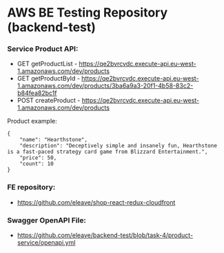 # AWS BE Testing Repository (backend-test) 

### Service Product API:
- GET getProductList - https://qe2bvrcvdc.execute-api.eu-west-1.amazonaws.com/dev/products
- GET getProductById - https://qe2bvrcvdc.execute-api.eu-west-1.amazonaws.com/dev/products/3ba6a9a3-20f1-4b58-83c2-b84fea82bc1f
- POST createProduct - https://qe2bvrcvdc.execute-api.eu-west-1.amazonaws.com/dev/products

Product example:
```
{
    "name": "Hearthstone",
    "description": "Deceptively simple and insanely fun, Hearthstone is a fast-paced strategy card game from Blizzard Entertainment.",
    "price": 50,
    "count": 10
}
```

### FE repository:
- https://github.com/eleave/shop-react-redux-cloudfront

### Swagger OpenAPI File:
- https://github.com/eleave/backend-test/blob/task-4/product-service/openapi.yml
